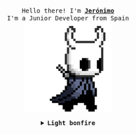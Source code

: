 <p align="center">
  <br>
  <samp>
    Hello there! I'm <b><a rel="nofollow noopener noreferrer" target="_blank" href="https://akyo.dev/">Jerónimo</a></b>
    <br>I'm a Junior Developer from Spain<br>

</samp>

  <img src="https://raw.githubusercontent.com/TanZng/TanZng/master/assets/hollor_knight3.gif" width="200"/>

</p>


<details align="center">

<summary> <b> <samp> Light bonfire </samp></b></summary>
<samp>
 <b><h2 style="color: #fc6203">B O N F I R E &nbsp; L I T !</h2> </b>

<div>
<img src="https://raw.githubusercontent.com/TanZng/TanZng/master/assets/bonefire.gif" width="200"/>
<div/>

<br>

Currently working at <a href="https://github.com/AIRInstitute">AIRInstitute</a> as a Full - Stack Developer.

----


<h3 align="center">Languages</h3>

###
<table align="center">
  <tr>
    <td style="font-weight: bold; padding-right: 10px; vertical-align: center; border: none;">
      <img src="https://media2.giphy.com/media/QssGEmpkyEOhBCb7e1/giphy.gif" width="30" alt="Lenguajes de Programación">
    </td>
    <td>
<div align="center">
  <img src="https://cdn.jsdelivr.net/gh/devicons/devicon/icons/java/java-original.svg" height="40" alt="java logo"  />
  <img width="12" />
  <img src="https://cdn.jsdelivr.net/gh/devicons/devicon/icons/python/python-original.svg" height="40" alt="python logo"  />
  <img width="12" />
  <img src="https://cdn.jsdelivr.net/gh/devicons/devicon/icons/javascript/javascript-original.svg" height="40" alt="javascript logo"  />
  <img width="12" />
  <img src="https://cdn.jsdelivr.net/gh/devicons/devicon/icons/typescript/typescript-original.svg" height="40" alt="typescript logo"  />
</div>
    </td>
  </tr>
</table>

###

<p align="left"></p>

###

<h3 align="center">Backend</h3>

###
<table align="center">
  <tr>
    <td style="font-weight: bold; padding-right: 10px; vertical-align: center; border: none;">
      <img src="https://media2.giphy.com/media/QssGEmpkyEOhBCb7e1/giphy.gif" width="30" alt="Lenguajes de Programación">
    </td>
    <td>
<div align="center">
  <img src="https://cdn.jsdelivr.net/gh/devicons/devicon/icons/nodejs/nodejs-original.svg" height="40" alt="nodejs logo"  />
  <img width="12" />
  <img src="https://cdn.jsdelivr.net/gh/devicons/devicon/icons/androidstudio/androidstudio-original.svg" height="40" alt="androidstudio logo"  />
  <img width="12" />
  <img src="https://skillicons.dev/icons?i=hibernate" height="40" alt="hibernate logo"  />
  <img width="12" />
  <img src="https://cdn.jsdelivr.net/gh/devicons/devicon/icons/mongodb/mongodb-original.svg" height="40" alt="mongodb logo"  />
  <img width="12" />
  <img src="https://cdn.jsdelivr.net/gh/devicons/devicon/icons/mysql/mysql-original.svg" height="40" alt="mysql logo"  />
  <img width="12" />
  <img src="https://cdn.jsdelivr.net/gh/devicons/devicon/icons/postgresql/postgresql-original.svg" height="40" alt="postgresql logo"  />
  <img width="12" />
  <img src="https://cdn.jsdelivr.net/gh/devicons/devicon/icons/npm/npm-original-wordmark.svg" height="40" alt="npm logo"  />
</div>
    </td>
  </tr>
</table>

<p align="left"></p>


<h3 align="center">Frontend</h3>

<table align="center">
  <tr>
    <td style="font-weight: bold; padding-right: 10px; vertical-align: center; border: none;">
      <img src="https://media2.giphy.com/media/QssGEmpkyEOhBCb7e1/giphy.gif" width="30" alt="Lenguajes de Programación">
    </td>
    <td>
<div align="center">
  <img src="https://cdn.jsdelivr.net/gh/devicons/devicon/icons/html5/html5-original.svg" height="40" alt="html5 logo"  />
  <img width="12" />
  <img src="https://cdn.jsdelivr.net/gh/devicons/devicon/icons/css3/css3-original.svg" height="40" alt="css3 logo"  />
  <img width="12" />
  <img src="https://cdn.jsdelivr.net/gh/devicons/devicon/icons/vuejs/vuejs-original.svg" height="40" alt="vuejs logo"  />
</div>
    </td>
  </tr>
</table>

<p align="center"></p>

<h3 align="center">DevOps & Version Control</h3>
<table align="center">
  <tr>
    <td style="font-weight: bold; padding-right: 10px; vertical-align: center; border: none;">
      <img src="https://media2.giphy.com/media/QssGEmpkyEOhBCb7e1/giphy.gif" width="30" alt="Lenguajes de Programación">
    </td>
    <td>
<div align="center">
  <img src="https://skillicons.dev/icons?i=github" height="40" alt="github logo"  />
  <img width="12" />
  <img src="https://cdn.jsdelivr.net/gh/devicons/devicon/icons/docker/docker-original.svg" height="40" alt="docker logo"  />
  <img width="12" />
  <img src="https://skillicons.dev/icons?i=postman" height="40" alt="postman logo"  />
  <img width="12" />
  <img src="https://cdn.jsdelivr.net/gh/devicons/devicon/icons/git/git-original.svg" height="40" alt="git logo"  />
  <img width="12" />
  <img src="https://cdn.jsdelivr.net/gh/devicons/devicon/icons/gitlab/gitlab-original.svg" height="40" alt="gitlab logo"  />
  <img width="12" />
  <img src="https://cdn.jsdelivr.net/gh/devicons/devicon/icons/towergit/towergit-original.svg" height="40" alt="towergit logo"  />
</div>
    </td>
  </tr>
</table>

----

<p align="center">
  <span>
    <a target="_blank">
      <img 
        src="https://komarev.com/ghpvc/?username=aakunoo&style=for-the-badge" 
        alt="Profile views" 
        height="25" 
      />
    </a>
    <a href="mailto:contact@jeronimovicente.com">
      <img 
        src="https://img.shields.io/badge/gmail-%23D14836.svg?&style=for-the-badge&logo=gmail&logoColor=white" 
        alt="Gmail" 
        height="25" 
      />
    </a>
    <a href="https://www.linkedin.com/in/jeronimovicente/">
      <img src="https://img.shields.io/static/v1?message=LinkedIn&logo=linkedin&label=&color=0077B5&logoColor=white&labelColor=&style=for-the-badge" height="25" alt="linkedin logo"  />
    </a>
  </span>
</p>
</samp>
</details> 
